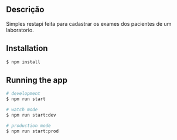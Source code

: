 ## Descrição

Simples restapi feita para cadastrar os exames dos pacientes de um laboratorio.

## Installation

```bash
$ npm install
```

## Running the app 
 
```bash
# development
$ npm run start

# watch mode
$ npm run start:dev

# production mode
$ npm run start:prod
```
